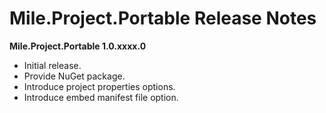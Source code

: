 ﻿# Mile.Project.Portable Release Notes

**Mile.Project.Portable 1.0.xxxx.0**

- Initial release.
- Provide NuGet package.
- Introduce project properties options.
- Introduce embed manifest file option.
